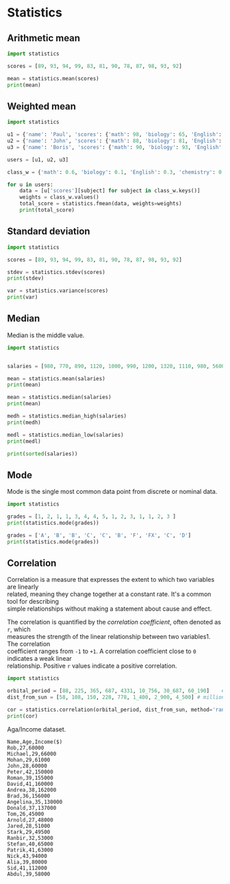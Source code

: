# Statistics 


## Arithmetic mean

```python
import statistics

scores = [89, 93, 94, 99, 83, 81, 90, 78, 87, 98, 93, 92]

mean = statistics.mean(scores)
print(mean)
```

## Weighted mean

```python
import statistics

u1 = {'name': 'Paul', 'scores': {'math': 98, 'biology': 65, 'English': 89, 'chemistry': 71}}
u2 = {'name': 'John', 'scores': {'math': 88, 'biology': 81, 'English': 88, 'chemistry': 99}}
u3 = {'name': 'Boris', 'scores': {'math': 90, 'biology': 93, 'English': 70, 'chemistry': 100}}

users = [u1, u2, u3]

class_w = {'math': 0.6, 'biology': 0.1, 'English': 0.3, 'chemistry': 0.1}

for u in users:
    data = [u['scores'][subject] for subject in class_w.keys()]
    weights = class_w.values()
    total_score = statistics.fmean(data, weights=weights)
    print(total_score)
```

## Standard deviation

```python
import statistics

scores = [89, 93, 94, 99, 83, 81, 90, 78, 87, 98, 93, 92]

stdev = statistics.stdev(scores)
print(stdev)

var = statistics.variance(scores)
print(var)
```

## Median

Median is the middle value.  

```python
import statistics


salaries = [980, 770, 890, 1120, 1000, 990, 1200, 1320, 1110, 980, 5600, 7800]

mean = statistics.mean(salaries)
print(mean)

mean = statistics.median(salaries)
print(mean)

medh = statistics.median_high(salaries)
print(medh)

medl = statistics.median_low(salaries)
print(medl)

print(sorted(salaries))
```

## Mode 

Mode is the single most common data point from discrete or nominal data.   

```python
import statistics

grades = [1, 2, 1, 1, 3, 4, 4, 5, 1, 2, 3, 1, 1, 2, 3 ]
print(statistics.mode(grades))

grades = ['A', 'B', 'B', 'C', 'C', 'B', 'F', 'FX', 'C', 'D']
print(statistics.mode(grades))
```

## Correlation

Correlation is a measure that expresses the extent to which two variables are linearly  
related, meaning they change together at a constant rate. It's a common tool for describing  
simple relationships without making a statement about cause and effect.  

The correlation is quantified by the *correlation coefficient*, often denoted as `r`, which   
measures the strength of the linear relationship between two variables1. The correlation  
coefficient ranges from `-1` to `+1`. A correlation coefficient close to `0` indicates a weak linear  
relationship. Positive `r` values indicate a positive correlation.


```python
import statistics

orbital_period = [88, 225, 365, 687, 4331, 10_756, 30_687, 60_190]    # days
dist_from_sun = [58, 108, 150, 228, 778, 1_400, 2_900, 4_500] # million km

cor = statistics.correlation(orbital_period, dist_from_sun, method='ranked')
print(cor)
```

Aga/Income dataset.  

```csv
Name,Age,Income($)
Rob,27,60000
Michael,29,66000
Mohan,29,61000
John,28,60000
Peter,42,150000
Roman,39,155000
David,41,160000
Andrea,38,162000
Brad,36,156000
Angelina,35,130000
Donald,37,137000
Tom,26,45000
Arnold,27,48000
Jared,28,51000
Stark,29,49500
Ranbir,32,53000
Stefan,40,65000
Patrik,41,63000
Nick,43,94000
Alia,39,80000
Sid,41,112000
Abdul,39,58000
```

